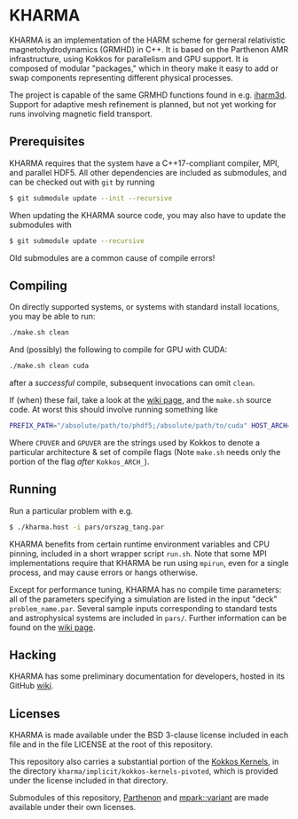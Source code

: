 # KHARMA
KHARMA is an implementation of the HARM scheme for gerneral relativistic magnetohydrodynamics (GRMHD) in C++.  It is based on the Parthenon AMR infrastructure, using Kokkos for parallelism and GPU support.  It is composed of modular "packages," which in theory make it easy to add or swap components representing different physical processes.

The project is capable of the same GRMHD functions found in e.g. [iharm3d](https://github.com/AFD-Illinois/iharm3d). Support for adaptive mesh refinement is planned, but not yet working for runs involving magnetic field transport.

## Prerequisites
KHARMA requires that the system have a C++17-compliant compiler, MPI, and parallel HDF5.  All other dependencies are included as submodules, and can be checked out with `git` by running
```bash
$ git submodule update --init --recursive
```

When updating the KHARMA source code, you may also have to update the submodules with
```bash
$ git submodule update --recursive
```
Old submodules are a common cause of compile errors!

## Compiling
On directly supported systems, or systems with standard install locations, you may be able to run:
```bash
./make.sh clean
```
And (possibly) the following to compile for GPU with CUDA:
```bash
./make.sh clean cuda
```
after a *successful* compile, subsequent invocations can omit `clean`.

If (when) these fail, take a look at the [wiki page](https://github.com/AFD-Illinois/kharma/wiki/Building-KHARMA), and the `make.sh` source code.  At worst this should involve running something like
```bash
PREFIX_PATH="/absolute/path/to/phdf5;/absolute/path/to/cuda" HOST_ARCH=CPUVER DEVICE_ARCH=GPUVER ./make.sh clean cuda
```
Where `CPUVER` and `GPUVER` are the strings used by Kokkos to denote a particular architecture & set of compile flags (Note `make.sh` needs only the portion of the flag *after* `Kokkos_ARCH_`).

## Running
Run a particular problem with e.g.
```bash
$ ./kharma.host -i pars/orszag_tang.par
```

KHARMA benefits from certain runtime environment variables and CPU pinning, included in a short wrapper script `run.sh`.  Note that some MPI implementations require that KHARMA be run using `mpirun`, even for a single process, and may cause errors or hangs otherwise.

Except for performance tuning, KHARMA has no compile time parameters: all of the parameters specifying a simulation are listed in the input "deck" `problem_name.par`.  Several sample inputs corresponding to standard tests and astrophysical systems are included in `pars/`.  Further information can be found on the [wiki page](https://github.com/AFD-Illinois/kharma/wiki/Running-KHARMA).

## Hacking
KHARMA has some preliminary documentation for developers, hosted in its GitHub [wiki](https://github.com/AFD-Illinois/kharma/wiki).

## Licenses
KHARMA is made available under the BSD 3-clause license included in each file and in the file LICENSE at the root of this repository.

This repository also carries a substantial portion of the [Kokkos Kernels](https://github.com/kokkos/kokkos-kernels), in the directory `kharma/implicit/kokkos-kernels-pivoted`, which is provided under the license included in that directory.

Submodules of this repository, [Parthenon](https://github.com/parthenon-hpc-lab/parthenon) and [mpark::variant](https://github.com/mpark/variant) are made available under their own licenses.